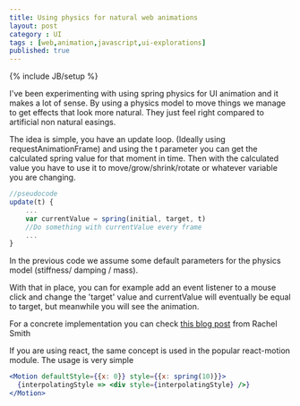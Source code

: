 ```yaml
---
title: Using physics for natural web animations
layout: post
category : UI
tags : [web,animation,javascript,ui-explorations]
published: true
---
```

{% include JB/setup %}

I've been experimenting with using spring physics for UI animation and it makes a lot of sense. By using a physics model to move things we manage to get effects that look more natural. They just feel right compared to artificial non natural easings.

The idea is simple, you have an update loop. (Ideally using requestAnimationFrame) and using the t parameter you can get the calculated spring value for that moment in time. Then with the calculated value you have to use it to move/grow/shrink/rotate or whatever variable you are changing.

```javascript
//pseudocode
update(t) {
    ...
    var currentValue = spring(initial, target, t)
    //Do something with currentValue every frame
    ...
}
```

In the previous code we assume some default parameters for the physics model (stiffness/ damping / mass).  

With that in place, you can for example add an event listener to a mouse click and change the 'target' value and currentValue will eventually be equal to target, but meanwhile you will see the animation.

For a concrete implementation you can check [this blog post](https://codepen.io/rachsmith/post/hack-physics-and-javascript-part-3-springs-and-some-other-things) from Rachel Smith


If you are using react, the same concept is used in the popular react-motion module. The usage is very simple

```jsx
<Motion defaultStyle={{x: 0}} style={{x: spring(10)}}>
  {interpolatingStyle => <div style={interpolatingStyle} />}
</Motion>
```






